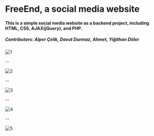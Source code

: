 # FreeEnd, a social media website

#### This is a simple social media website as a backend project, including HTML, CSS, AJAX(jQuery), and PHP. 

##### Contributors: Alper Çelik, Davut Durmaz, Ahmet, Yiğithan Döler
![1](https://github.com/kOOnzTe/FreeEnd/assets/53222156/a55cb608-fe30-4b09-937a-bc48c2fcf443)


--

![2](https://github.com/kOOnzTe/FreeEnd/assets/53222156/ef008d26-7cdf-4d40-a0e9-93f2f3020d27)


--

![3](https://github.com/kOOnzTe/FreeEnd/assets/53222156/071ccf24-2adf-45a3-936f-29f09230aca6)


--

![4](https://github.com/kOOnzTe/FreeEnd/assets/53222156/16dd08c4-5322-424d-bfa2-41a26c847ac9)

--

![5](https://github.com/kOOnzTe/FreeEnd/assets/53222156/009d294d-390f-42b7-9e0e-9d0fb83fffce)
